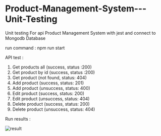 # Product-Management-System---Unit-Testing

Unit testing For api Product Management System with jest and connect to Mongodb Database

run command : npm run start

API test :

1. Get products all (success, status :200)
2. Get product by id (success, status :200)
3. Get product (not found, status: 404)
4. Add product (success, status: 201)
5. Add product (unsuccess, status: 400)
6. Edit product (success, status: 200)
7. Edit product (unsuccess, status: 404)
8. Delete product (success, status: 200)
9. Delete product (unsuccess, status: 404)

Run results :




![result](https://github.com/spksupakorn/Product-Management-System---Unit-Testing/assets/125872992/9b36d4a6-38ba-4150-8c78-a61817144766)

